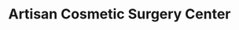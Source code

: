 ---
title: "Artisan Cosmetic Surgery Center"
url: /troy/artisan-cosmetic-surgery-center/
shop: Kosmetik
---